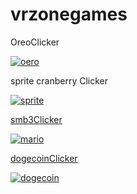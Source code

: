 # vrzonegames


OreoClicker

<a href="https://vrzonegames.github.io/OreoClicker/">![oero](https://user-images.githubusercontent.com/107637825/206640271-c76dfe4b-0995-451e-ac6d-e102b8df2497.png)</a>

sprite cranberry Clicker

<a href="https://vrzonegames.github.io/spritecranberryClicker/">![sprite](https://user-images.githubusercontent.com/107637825/206641459-918c0427-1a21-4097-8bff-89b438b47659.png)

smb3Clicker

<a href="https://vrzonegames.github.io/smb3Clicker/">![mario](https://user-images.githubusercontent.com/107637825/206802167-0c178c17-fed6-4262-a89b-15d01eaf3753.png)

dogecoinClicker

<a href="https://vrzonegames.github.io/smb3Clicker/">![dogecoin](https://user-images.githubusercontent.com/107637825/206812030-18f7f505-8f55-45ff-9f09-fe66f5f8e7c1.png)
